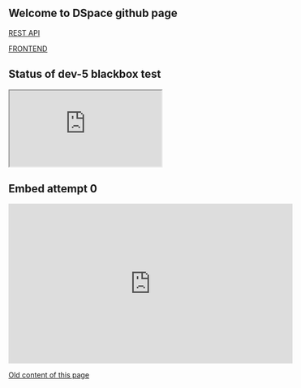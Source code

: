 ## Welcome to DSpace github page

[REST API](http://dev-5.pc/server/)

[FRONTEND](http://dev-5.pc)

## Status of dev-5 blackbox test

<iframe title="blackbox test results" src="http://dev-5.pc/status/"></iframe>


## Embed attempt 0

<iframe width="560" height="315" src="https://www.youtube.com/embed/26QPDBe-NB8" title="YouTube video player" frameborder="0" allow="accelerometer; autoplay; clipboard-write; encrypted-media; gyroscope; picture-in-picture" allowfullscreen></iframe>


[Old content of this page](old)
